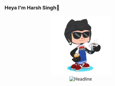 ### Heya I'm Harsh Singh👋

 <div align=center>
        <img src="https://raw.githubusercontent.com/AhmedFathyDev/AhmedFathyDev/main/GitHub.png" alt="GitHub Octocat Drinking a Cup of Coffee" height="200">
    </div>
 
   <div align=center>
        <img src="https://readme-typing-svg.herokuapp.com?color=%256FDA78&size=32&center=true&vCenter=true&width=600&height=50&lines=Hi+there+I'm+Harsh+%F0%9F%91%8B;Computer+Science+Student;Problem+Solver" alt="Headline" />
    </div>

<!--
**hS71Ru/hS71Ru** is a ✨ _special_ ✨ repository because its `README.md` (this file) appears on your GitHub profile.

Here are some ideas to get you started:

- 🔭 I’m currently working on javascript
- 🌱 I’m currently learning ...
- 👯 I’m looking to collaborate on ...
- 🤔 I’m looking for help with ...
- 💬 Ask me about ...
- 📫 How to reach me: ...
- 😄 Pronouns: ...
- ⚡ Fun fact: ...
-->
